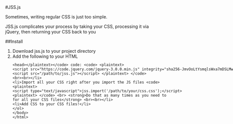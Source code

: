 #JSS.js

Sometimes, writing regular CSS is just too simple.

JSS.js complicates your process by taking your CSS, processing it via jQuery, then returning your CSS back to you

##Install
1) Download jss.js to your project directory
2) Add the following to your HTML <code><plaintext><head></plaintext></code> code:
	<code>
		<plaintext>
			<script src="https://code.jquery.com/jquery-3.0.0.min.js" integrity="sha256-JmvOoLtYsmqlsWxa7mDSLMwa6dZ9rrIdtrrVYRnDRH0=" crossorigin="anonymous"></script>
			<script src="/path/to/jss.js"></script>
		</plaintext>
	</code>
	<br><br>
3) Import all your CSS right after you import the JS files
	<code>
		<plaintext>
			<script type="text/javascript">jss.import('/path/to/your/css.css');</script>
		<plaintext>
	</code>
	<br>
	<strong>Do that as many times as you need to for all your CSS files</strong>
	<br><br>
4) Add CSS to your CSS files!
